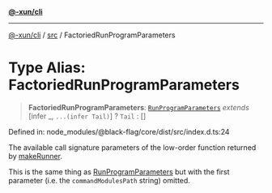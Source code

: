 [**@-xun/cli**](../../README.md)

***

[@-xun/cli](../../README.md) / [src](../README.md) / FactoriedRunProgramParameters

# Type Alias: FactoriedRunProgramParameters

> **FactoriedRunProgramParameters**: [`RunProgramParameters`](RunProgramParameters.md) *extends* \[infer \_, `...(infer Tail)`\] ? `Tail` : \[\]

Defined in: node\_modules/@black-flag/core/dist/src/index.d.ts:24

The available call signature parameters of the low-order function returned by
[makeRunner](../functions/makeRunner.md).

This is the same thing as [RunProgramParameters](RunProgramParameters.md) but with the first
parameter (i.e. the `commandModulesPath` string) omitted.
